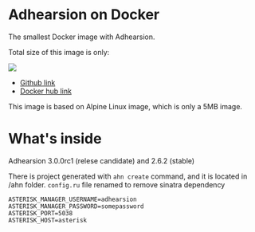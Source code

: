 Adhearsion on Docker
====================

The smallest Docker image with Adhearsion.

Total size of this image is only:

[![](https://images.microbadger.com/badges/image/andrius/alpine-adhearsion:3.0.0rc1.svg)](https://microbadger.com/images/andrius/alpine-adhearsion:3.0.0rc1 "Get your own image badge on microbadger.com")

- [Github link](//github.com/andrius/alpine-adhearsion/)
- [Docker hub link](//hub.docker.com/r/andrius/alpine-adhearsion/)

This image is based on Alpine Linux image, which is only a 5MB image.

What's inside
=============

Adhearsion 3.0.0rc1 (relese candidate) and 2.6.2 (stable)

There is project generated with `ahn create` command, and it is located in /ahn folder.
`config.ru` file renamed to remove sinatra dependency


```
ASTERISK_MANAGER_USERNAME=adhearsion
ASTERISK_MANAGER_PASSWORD=somepassword
ASTERISK_PORT=5038
ASTERISK_HOST=asterisk
```
